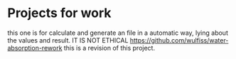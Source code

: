 # Projects for work
this one is for calculate and generate an file in a automatic way, lying about the values and result. IT IS NOT ETHICAL
https://github.com/wulfiss/water-absorption-rework this is a revision of this project.
